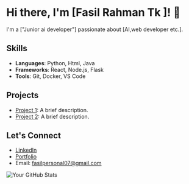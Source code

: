 # Hi there, I'm [Fasil Rahman Tk ]! 👋

I'm a ["Junior ai developer"] passionate about [AI,web developer etc.].

## Skills
- **Languages**: Python, Html, Java
- **Frameworks**: React, Node.js, Flask
- **Tools**: Git, Docker, VS Code

## Projects
- [Project 1](link): A brief description.
- [Project 2](link): A brief description.

## Let's Connect
- [LinkedIn](www.linkedin.com/in/fasil-rahman)
- [Portfolio](link)
- Email: fasilpersonal07@gmail.com

![Your GitHub Stats](https://github-readme-stats.vercel.app/api?username=your-username&show_icons=true&theme=radical)
